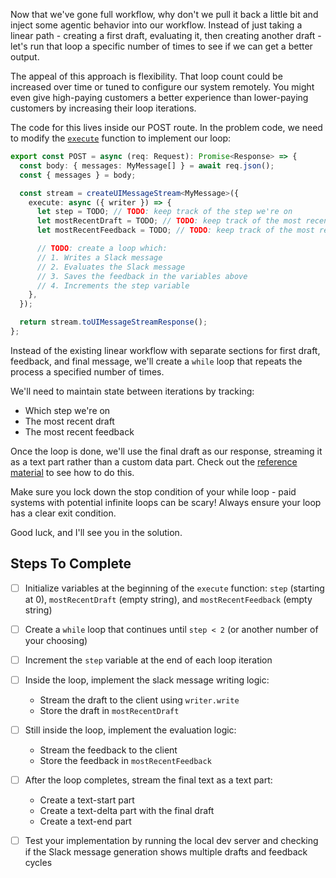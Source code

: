 Now that we've gone full workflow, why don't we pull it back a little bit and inject some agentic behavior into our workflow. Instead of just taking a linear path - creating a first draft, evaluating it, then creating another draft - let's run that loop a specific number of times to see if we can get a better output.

The appeal of this approach is flexibility. That loop count could be increased over time or tuned to configure our system remotely. You might even give high-paying customers a better experience than lower-paying customers by increasing their loop iterations.

The code for this lives inside our POST route. In the problem code, we need to modify the [`execute`](./api/chat.ts) function to implement our loop:

```ts
export const POST = async (req: Request): Promise<Response> => {
  const body: { messages: MyMessage[] } = await req.json();
  const { messages } = body;

  const stream = createUIMessageStream<MyMessage>({
    execute: async ({ writer }) => {
      let step = TODO; // TODO: keep track of the step we're on
      let mostRecentDraft = TODO; // TODO: keep track of the most recent draft
      let mostRecentFeedback = TODO; // TODO: keep track of the most recent feedback

      // TODO: create a loop which:
      // 1. Writes a Slack message
      // 2. Evaluates the Slack message
      // 3. Saves the feedback in the variables above
      // 4. Increments the step variable
    },
  });

  return stream.toUIMessageStreamResponse();
};
```

Instead of the existing linear workflow with separate sections for first draft, feedback, and final message, we'll create a `while` loop that repeats the process a specified number of times.

We'll need to maintain state between iterations by tracking:

- Which step we're on
- The most recent draft
- The most recent feedback

Once the loop is done, we'll use the final draft as our response, streaming it as a text part rather than a custom data part. Check out the [reference material](/exercises/99-reference/99.5-streaming-text-parts-by-hand/explainer/readme.md) to see how to do this.

Make sure you lock down the stop condition of your while loop - paid systems with potential infinite loops can be scary! Always ensure your loop has a clear exit condition.

Good luck, and I'll see you in the solution.

## Steps To Complete

- [ ] Initialize variables at the beginning of the `execute` function: `step` (starting at 0), `mostRecentDraft` (empty string), and `mostRecentFeedback` (empty string)

- [ ] Create a `while` loop that continues until `step < 2` (or another number of your choosing)

- [ ] Increment the `step` variable at the end of each loop iteration

- [ ] Inside the loop, implement the slack message writing logic:
  - Stream the draft to the client using `writer.write`
  - Store the draft in `mostRecentDraft`

- [ ] Still inside the loop, implement the evaluation logic:
  - Stream the feedback to the client
  - Store the feedback in `mostRecentFeedback`

- [ ] After the loop completes, stream the final text as a text part:
  - Create a text-start part
  - Create a text-delta part with the final draft
  - Create a text-end part

- [ ] Test your implementation by running the local dev server and checking if the Slack message generation shows multiple drafts and feedback cycles
